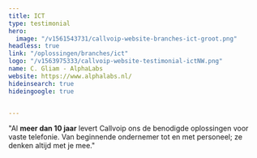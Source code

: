 ```yaml
---
title: ICT
type: testimonial
hero:
  image: "/v1561543731/callvoip-website-branches-ict-groot.png"
headless: true
link: "/oplossingen/branches/ict"
logo: "/v1563975333/callvoip-website-testimonial-ictNW.png"
name: C. Gliam - AlphaLabs
website: https://www.alphalabs.nl/
hideinsearch: true
hideingoogle: true


---
```

"Al <strong>meer dan 10 jaar</strong> levert Callvoip ons de benodigde oplossingen voor vaste telefonie. Van beginnende ondernemer tot en met personeel; ze denken altijd met je mee."
